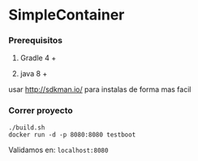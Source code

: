 # SimpleContainer

### Prerequisitos
1. Gradle 4 +

2. java 8 +

usar http://sdkman.io/ para instalas de forma mas facil

### Correr proyecto
```
./build.sh
docker run -d -p 8080:8080 testboot
```
Validamos en: `localhost:8080`
